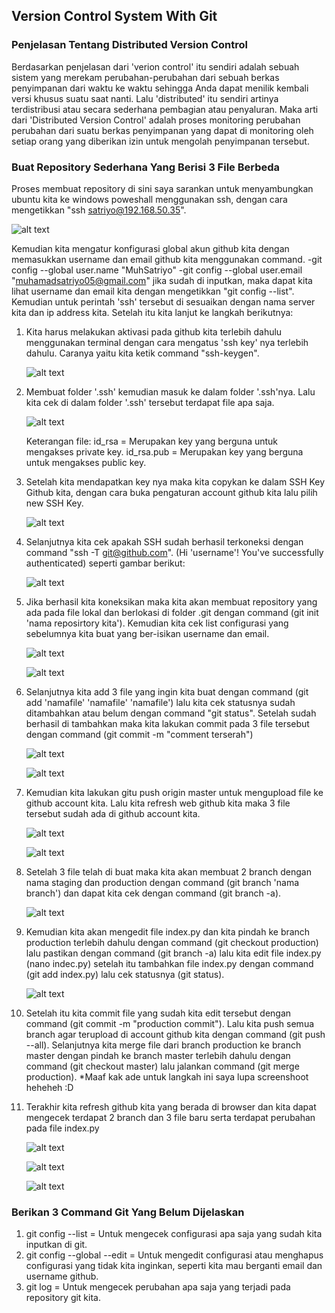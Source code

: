## Version Control System With Git

### Penjelasan Tentang Distributed Version Control
Berdasarkan penjelasan dari 'verion control' itu sendiri adalah sebuah sistem yang merekam perubahan-perubahan dari sebuah berkas penyimpanan dari waktu ke waktu sehingga Anda dapat menilik kembali versi khusus suatu saat nanti. Lalu 'distributed' itu sendiri artinya terdistribusi atau secara sederhana pembagian atau penyaluran.
Maka arti dari 'Distributed Version Control' adalah proses monitoring perubahan perubahan dari suatu berkas penyimpanan yang dapat di monitoring oleh setiap orang yang diberikan izin untuk mengolah penyimpanan tersebut.

### Buat Repository Sederhana Yang Berisi 3 File Berbeda
Proses membuat repository di sini saya sarankan untuk menyambungkan ubuntu kita ke windows poweshall menggunakan ssh, dengan cara mengetikkan "ssh satriyo@192.168.50.35". 

   ![alt text](https://github.com/MuhSatriyo/devops17-dumbways--Muhammad-Satriyo-Yuwono-/blob/main/Second%20Week/Image/M6.png?raw=true)

Kemudian kita mengatur konfigurasi global akun github kita dengan memasukkan username dan email github kita menggunakan command.
-git config --global user.name "MuhSatriyo"
-git config --global user.email "muhamadsatriyo05@gmail.com"
jika sudah di inputkan, maka dapat kita lihat username dan email kita dengan mengetikkan "git config --list".
Kemudian untuk perintah 'ssh' tersebut di sesuaikan dengan nama server kita dan ip address kita. Setelah itu kita lanjut ke langkah berikutnya:

1. Kita harus melakukan aktivasi pada github kita terlebih dahulu menggunakan terminal dengan cara mengatus 'ssh key' nya terlebih dahulu. Caranya yaitu kita ketik command "ssh-keygen".

   ![alt text](https://github.com/MuhSatriyo/devops17-dumbways--Muhammad-Satriyo-Yuwono-/blob/main/Second%20Week/Image/A2.png?raw=true)

2. Membuat folder '.ssh' kemudian masuk ke dalam folder '.ssh'nya. Lalu kita cek di dalam folder '.ssh' tersebut terdapat file apa saja.

   ![alt text](https://github.com/MuhSatriyo/devops17-dumbways--Muhammad-Satriyo-Yuwono-/blob/main/Second%20Week/Image/A3.png?raw=true)

   Keterangan file:
   id_rsa = Merupakan key yang berguna untuk mengakses private key.
   id_rsa.pub = Merupakan key yang berguna untuk mengakses public key.

3. Setelah kita mendapatkan key nya maka kita copykan ke dalam SSH Key Github kita, dengan cara buka pengaturan account github kita lalu pilih new SSH Key.

   ![alt text](https://github.com/MuhSatriyo/devops17-dumbways--Muhammad-Satriyo-Yuwono-/blob/main/Second%20Week/Image/A4.png?raw=true)

4. Selanjutnya kita cek apakah SSH sudah berhasil terkoneksi dengan command "ssh -T git@github.com". (Hi 'username'! You've successfully authenticated) seperti gambar berikut:

   ![alt text](https://github.com/MuhSatriyo/devops17-dumbways--Muhammad-Satriyo-Yuwono-/blob/main/Second%20Week/Image/A5.png?raw=true)

5. Jika berhasil kita koneksikan maka kita akan membuat repository yang ada pada file lokal dan berlokasi di folder .git dengan command (git init 'nama reposirtory kita'). Kemudian kita cek list configurasi yang sebelumnya kita buat yang ber-isikan username dan email.

   ![alt text](https://github.com/MuhSatriyo/devops17-dumbways--Muhammad-Satriyo-Yuwono-/blob/main/Second%20Week/Image/A6.png?raw=true)

   ![alt text](https://github.com/MuhSatriyo/devops17-dumbways--Muhammad-Satriyo-Yuwono-/blob/main/Second%20Week/Image/A7.png?raw=true)

6. Selanjutnya kita add 3 file yang ingin kita buat dengan command (git add 'namafile' 'namafile' 'namafile') lalu kita cek statusnya sudah ditambahkan atau belum dengan command "git status". Setelah sudah berhasil di tambahkan maka kita lakukan commit pada 3 file tersebut dengan command (git commit -m "comment terserah")

   ![alt text](https://github.com/MuhSatriyo/devops17-dumbways--Muhammad-Satriyo-Yuwono-/blob/main/Second%20Week/Image/A9.png?raw=true)

   ![alt text](https://github.com/MuhSatriyo/devops17-dumbways--Muhammad-Satriyo-Yuwono-/blob/main/Second%20Week/Image/A10.png?raw=true)

7. Kemudian kita lakukan gitu push origin master untuk mengupload file ke github account kita. Lalu kita refresh web github kita maka 3 file tersebut sudah ada di github account kita.

   ![alt text](https://github.com/MuhSatriyo/devops17-dumbways--Muhammad-Satriyo-Yuwono-/blob/main/Second%20Week/Image/A11.png?raw=true)

   ![alt text](https://github.com/MuhSatriyo/devops17-dumbways--Muhammad-Satriyo-Yuwono-/blob/main/Second%20Week/Image/A12.png?raw=true)

8. Setelah 3 file telah di buat maka kita akan membuat 2 branch dengan nama staging dan production dengan command (git branch 'nama branch') dan dapat kita cek dengan command (git branch -a).

   ![alt text](https://github.com/MuhSatriyo/devops17-dumbways--Muhammad-Satriyo-Yuwono-/blob/main/Second%20Week/Image/A13.png?raw=true)

9. Kemudian kita akan mengedit file index.py dan kita pindah ke branch production terlebih dahulu dengan command (git checkout production) lalu pastikan dengan command (git branch -a) lalu kita edit file index.py (nano indec.py) setelah itu tambahkan file index.py dengan command (git add index.py) lalu cek statusnya (git status).

   ![alt text](https://github.com/MuhSatriyo/devops17-dumbways--Muhammad-Satriyo-Yuwono-/blob/main/Second%20Week/Image/A14.png?raw=true)

10. Setelah itu kita commit file yang sudah kita edit tersebut dengan command (git commit -m "production commit"). Lalu kita push semua branch agar terupload di account github kita dengan command (git push --all). Selanjutnya kita merge file dari branch production ke branch master dengan pindah ke branch master terlebih dahulu dengan command (git checkout master) lalu jalankan command (git merge production). *Maaf kak ade untuk langkah ini saya lupa screenshoot heheheh :D

11. Terakhir kita refresh github kita yang berada di browser dan kita dapat mengecek terdapat 2 branch dan 3 file baru serta terdapat perubahan pada file index.py

    ![alt text](https://github.com/MuhSatriyo/devops17-dumbways--Muhammad-Satriyo-Yuwono-/blob/main/Second%20Week/Image/A17.png?raw=true)

    ![alt text](https://github.com/MuhSatriyo/devops17-dumbways--Muhammad-Satriyo-Yuwono-/blob/main/Second%20Week/Image/A16.png?raw=true)

    ![alt text](https://github.com/MuhSatriyo/devops17-dumbways--Muhammad-Satriyo-Yuwono-/blob/main/Second%20Week/Image/A18.png?raw=true)

### Berikan 3 Command Git Yang Belum Dijelaskan
1. git config --list = Untuk mengecek configurasi apa saja yang sudah kita inputkan di git.
2. git config --global --edit = Untuk mengedit configurasi atau menghapus configurasi yang tidak kita inginkan, seperti kita mau berganti email dan username github.
3. git log = Untuk mengecek perubahan apa saja yang terjadi pada repository git kita.
